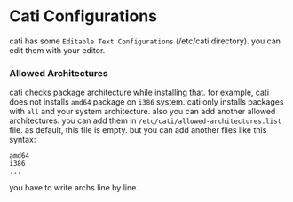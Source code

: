 # Cati Configurations
cati has some `Editable Text Configurations` (/etc/cati directory).
you can edit them with your editor.

### Allowed Architectures
cati checks package architecture while installing that. for example, cati does not installs `amd64` package on `i386` system. cati only installs packages with `all` and your system architecture. also you can add another allowed architectures. you can add them in `/etc/cati/allowed-architectures.list` file. as default, this file is empty.
but you can add another files like this syntax:

```
amd64
i386
...
```

you have to write archs line by line.
